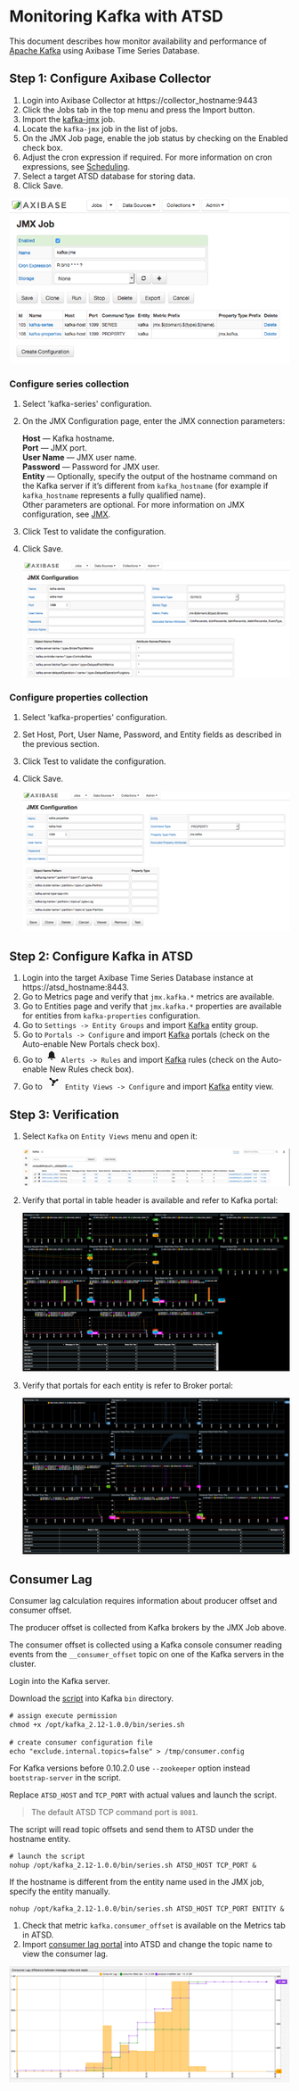 # Monitoring Kafka with ATSD

This document describes how monitor availability and performance of [Apache Kafka](https://kafka.apache.org/) using Axibase Time Series Database.

## Step 1: Configure Axibase Collector

1. Login into Axibase Collector at https://collector_hostname:9443
1. Click the Jobs tab in the top menu and press the Import button.
1. Import the [kafka-jmx](resources/job_jmx_kafka-jmx.xml) job.
1. Locate the `kafka-jmx` job in the list of jobs.
1. On the JMX Job page, enable the job status by checking on the Enabled check box.
1. Adjust the cron expression if required. For more information on cron expressions, see [Scheduling](https://github.com/axibase/axibase-collector/blob/master/scheduling.md).  
1. Select a target ATSD database for storing data.
1. Click Save.

![JMX_JOB](images/jmx_job_to_configuration.png)

### Configure series collection

1. Select 'kafka-series' configuration.
1. On the JMX Configuration page, enter the JMX connection parameters:

   **Host** — Kafka hostname.  
   **Port** — JMX port.  
   **User Name** — JMX user name.  
   **Password** — Password for JMX user.  
   **Entity** — Optionally, specify the output of the hostname command on the Kafka server if it’s different from `kafka_hostname` (for example if `kafka_hostname` represents a fully qualified name).  
Other parameters are optional. For more information on JMX configuration, see [JMX](https://github.com/axibase/axibase-collector/blob/master/jobs/jmx.md).   

1. Click Test to validate the configuration.  
1. Click Save.

    ![](images/series_config.png)

### Configure properties collection

1. Select 'kafka-properties' configuration.
1. Set Host, Port, User Name, Password, and Entity fields as described in the previous section.
1. Click Test to validate the configuration.
1. Click Save.

    ![](images/properties_config.png)

## Step 2: Configure Kafka in ATSD

1. Login into the target Axibase Time Series Database instance at https://atsd_hostname:8443.
1. Go to Metrics page and verify that `jmx.kafka.*` metrics are available.
1. Go to Entities page and verify that `jmx.kafka.*` properties are available for entities from `kafka-properties` configuration.
1. Go to `Settings -> Entity Groups` and import [Kafka](resources/groups.xml) entity group.
1. Go to `Portals -> Configure` and import [Kafka](resources/portal-configs.xml) portals (check on the Auto-enable New Portals check box).
1. Go to ![](images/alerts.png) `Alerts -> Rules` and import [Kafka](resources/rules.xml) rules (check on the Auto-enable New Rules check box).
1. Go to ![](images/entity_views.png) `Entity Views -> Configure` and import [Kafka](resources/entity-views.xml) entity view.


## Step 3: Verification

1. Select `Kafka` on `Entity Views` menu and open it:

    ![](images/entity_view.png)

1. Verify that portal in table header is available and refer to Kafka portal:

    ![](images/kafka_cluster.png)

1. Verify that portals for each entity is refer to Broker portal:

    ![](images/kafka_broker.png)


## Consumer Lag

Consumer lag calculation requires information about producer offset and consumer offset. 

The producer offset is collected from Kafka brokers by the JMX Job above.

The consumer offset is collected using a Kafka console consumer reading events from  the `__consumer_offset` topic on one of the Kafka servers in the cluster. 

Login into the Kafka server.

Download the [script](resources/series.sh) into Kafka `bin` directory.

```
# assign execute permission
chmod +x /opt/kafka_2.12-1.0.0/bin/series.sh

# create consumer configuration file
echo "exclude.internal.topics=false" > /tmp/consumer.config
```

For Kafka versions before 0.10.2.0 use `--zookeeper` option instead `bootstrap-server` in the script.

Replace `ATSD_HOST` and `TCP_PORT` with actual values and launch the script. 

> The default ATSD TCP command port is `8081`. 

The script will read topic offsets and send them to ATSD under the hostname entity.

```
# launch the script 
nohup /opt/kafka_2.12-1.0.0/bin/series.sh ATSD_HOST TCP_PORT &
```

If the hostname is different from the entity name used in the JMX job, specify the entity manually.

```
nohup /opt/kafka_2.12-1.0.0/bin/series.sh ATSD_HOST TCP_PORT ENTITY &
```

1. Check that metric `kafka.consumer_offset` is available on the Metrics tab in ATSD.
1. Import [consumer lag portal](resources/consumer-lag.xml) into ATSD and change the topic name to view the consumer lag.

![](images/consumer_lag.png)
